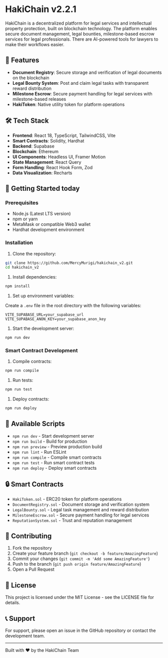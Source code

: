 
# HakiChain v2.2.1

HakiChain is a decentralized platform for legal services and intellectual property protection, built on blockchain technology. The platform enables secure document management, legal bounties, milestone-based escrow services for legal professionals. There are AI-powered tools for lawyers to make their workflows easier.

## 🌟 Features

- **Document Registry**: Secure storage and verification of legal documents on the blockchain
- **Legal Bounty System**: Post and claim legal tasks with transparent reward distribution
- **Milestone Escrow**: Secure payment handling for legal services with milestone-based releases
- **HakiToken**: Native utility token for platform operations   
 


## 🛠️ Tech Stack

- **Frontend**: React 18, TypeScript, TailwindCSS, Vite
- **Smart Contracts**: Solidity, Hardhat
- **Backend**: Supabase
- **Blockchain**: Ethereum
- **UI Components**: Headless UI, Framer Motion
- **State Management**: React Query
- **Form Handling**: React Hook Form, Zod
- **Data Visualization**: Recharts

## 🚀 Getting Started today


### Prerequisites

- Node.js (Latest LTS version)
- npm or yarn
- MetaMask or compatible Web3 wallet
- Hardhat development environment

### Installation

1. Clone the repository:

```bash
git clone https://github.com/MercyMurigi/hakichain_v2.git
cd hakichain_v2
```

1. Install dependencies:

```bash
npm install
```

1. Set up environment variables:

Create a `.env` file in the root directory with the following variables:

```env
VITE_SUPABASE_URL=your_supabase_url
VITE_SUPABASE_ANON_KEY=your_supabase_anon_key
```

1. Start the development server:

```bash
npm run dev
```

### Smart Contract Development

1. Compile contracts:

```bash
npm run compile
```

1. Run tests:

```bash
npm run test
```

1. Deploy contracts:

```bash
npm run deploy
```

## 📝 Available Scripts

- `npm run dev` - Start development server
- `npm run build` - Build for production
- `npm run preview` - Preview production build
- `npm run lint` - Run ESLint
- `npm run compile` - Compile smart contracts
- `npm run test` - Run smart contract tests
- `npm run deploy` - Deploy smart contracts

## 🔒 Smart Contracts

- `HakiToken.sol` - ERC20 token for platform operations
- `DocumentRegistry.sol` - Document storage and verification system
- `LegalBounty.sol` - Legal task management and reward distribution
- `MilestoneEscrow.sol` - Secure payment handling for legal services
- `ReputationSystem.sol` - Trust and reputation management

## 🤝 Contributing

1. Fork the repository
2. Create your feature branch (`git checkout -b feature/AmazingFeature`)
3. Commit your changes (`git commit -m 'Add some AmazingFeature'`)
4. Push to the branch (`git push origin feature/AmazingFeature`)
5. Open a Pull Request

## 📄 License

This project is licensed under the MIT License - see the LICENSE file for details.

## 📞 Support

For support, please open an issue in the GitHub repository or contact the development team.

---

Built with ❤️ by the HakiChain Team
